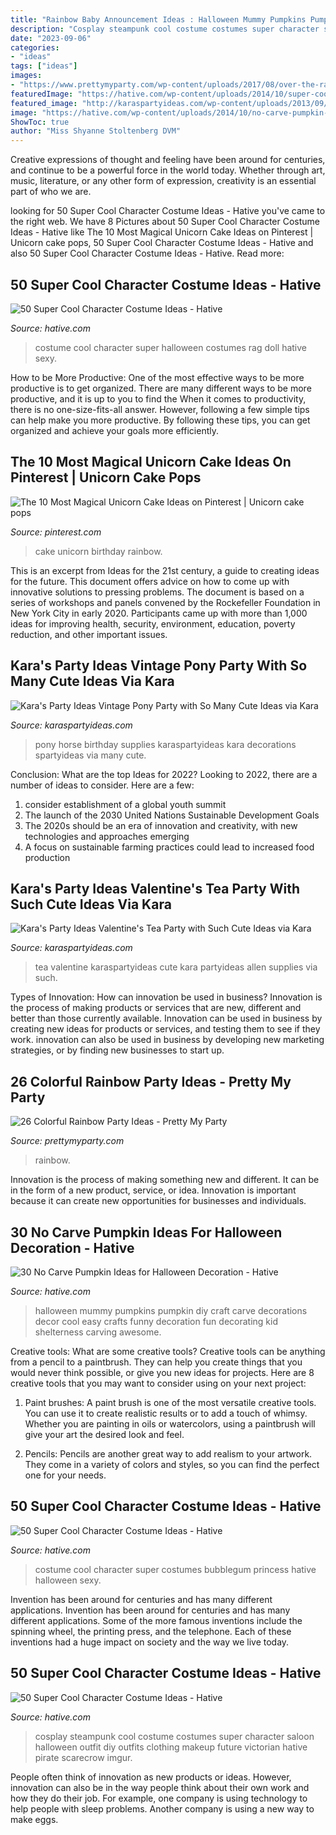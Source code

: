 ```yaml
---
title: "Rainbow Baby Announcement Ideas : Halloween Mummy Pumpkins Pumpkin Diy Craft Carve Decorations Decor Cool Easy Crafts Funny Decoration Fun Decorating Kid Shelterness Carving Awesome"
description: "Cosplay steampunk cool costume costumes super character saloon halloween outfit diy outfits clothing makeup future victorian hative pirate scarecrow imgur"
date: "2023-09-06"
categories:
- "ideas"
tags: ["ideas"]
images:
- "https://www.prettymyparty.com/wp-content/uploads/2017/08/over-the-rainbow-dessert-table.jpg"
featuredImage: "https://hative.com/wp-content/uploads/2014/10/super-cool-costume-ideas/28-princess-bubblegum-costume.jpg"
featured_image: "http://karaspartyideas.com/wp-content/uploads/2013/09/pony-11.jpg"
image: "https://hative.com/wp-content/uploads/2014/10/no-carve-pumpkin-ideas/2-mummy-pumpkin.jpg"
ShowToc: true
author: "Miss Shyanne Stoltenberg DVM"
---
```



Creative expressions of thought and feeling have been around for centuries, and continue to be a powerful force in the world today. Whether through art, music, literature, or any other form of expression, creativity is an essential part of who we are.

	

		
looking for 50 Super Cool Character Costume Ideas - Hative you've came to the right web. We have 8 Pictures about 50 Super Cool Character Costume Ideas - Hative like The 10 Most Magical Unicorn Cake Ideas on Pinterest | Unicorn cake pops, 50 Super Cool Character Costume Ideas - Hative and also 50 Super Cool Character Costume Ideas - Hative. Read more:
		
    
## 50 Super Cool Character Costume Ideas - Hative

<img loading=lazy src="https://hative.com/wp-content/uploads/2014/10/super-cool-costume-ideas/48-rag-doll-costume.jpg" onerror="this.onerror=null;this.src='https://tse3.mm.bing.net/th?id=OIP.MR3tgTvgOaRe01kjRg3CgwHaLH&amp;pid=15.1';" alt="50 Super Cool Character Costume Ideas - Hative">

_Source: hative.com_

>costume cool character super halloween costumes rag doll hative sexy. 

	

How to be More Productive: One of the most effective ways to be more productive is to get organized. There are many different ways to be more productive, and it is up to you to find the
When it comes to productivity, there is no one-size-fits-all answer. However, following a few simple tips can help make you more productive. By following these tips, you can get organized and achieve your goals more efficiently.

    
## The 10 Most Magical Unicorn Cake Ideas On Pinterest | Unicorn Cake Pops

<img loading=lazy src="https://i.pinimg.com/736x/bb/58/e6/bb58e6ba0653df92d8d7dd159d6f0be4.jpg" onerror="this.onerror=null;this.src='https://tse2.mm.bing.net/th?id=OIP.lXHNxhxvWzyS9HQKUTuBkwHaK8&amp;pid=15.1';" alt="The 10 Most Magical Unicorn Cake Ideas on Pinterest | Unicorn cake pops">

_Source: pinterest.com_

>cake unicorn birthday rainbow. 

	

This is an excerpt from Ideas for the 21st century, a guide to creating ideas for the future. This document offers advice on how to come up with innovative solutions to pressing problems. The document is based on a series of workshops and panels convened by the Rockefeller Foundation in New York City in early 2020. Participants came up with more than 1,000 ideas for improving health, security, environment, education, poverty reduction, and other important issues.

    
## Kara&#039;s Party Ideas Vintage Pony Party With So Many Cute Ideas Via Kara

<img loading=lazy src="http://karaspartyideas.com/wp-content/uploads/2013/09/pony-11.jpg" onerror="this.onerror=null;this.src='https://tse4.mm.bing.net/th?id=OIP.H1e-i5dx4wXkYY5GAyvsjwHaLH&amp;pid=15.1';" alt="Kara&#039;s Party Ideas Vintage Pony Party with So Many Cute Ideas via Kara">

_Source: karaspartyideas.com_

>pony horse birthday supplies karaspartyideas kara decorations spartyideas via many cute. 

	

Conclusion: What are the top Ideas for 2022?
Looking to 2022, there are a number of ideas to consider. Here are a few: 
1. consider establishment of a global youth summit 
2. The launch of the 2030 United Nations Sustainable Development Goals 
3. The 2020s should be an era of innovation and creativity, with new technologies and approaches emerging 
4. A focus on sustainable farming practices could lead to increased food production 

    
## Kara&#039;s Party Ideas Valentine&#039;s Tea Party With Such Cute Ideas Via Kara

<img loading=lazy src="http://karaspartyideas.com/wp-content/uploads/2014/01/valentine13.jpg" onerror="this.onerror=null;this.src='https://tse1.mm.bing.net/th?id=OIP.Rf8fGWtYwtrNhGnWZlTvkQHaLH&amp;pid=15.1';" alt="Kara&#039;s Party Ideas Valentine&#039;s Tea Party with Such Cute Ideas via Kara">

_Source: karaspartyideas.com_

>tea valentine karaspartyideas cute kara partyideas allen supplies via such. 

	

Types of Innovation: How can innovation be used in business?
Innovation is the process of making products or services that are new, different and better than those currently available. Innovation can be used in business by creating new ideas for products or services, and testing them to see if they work. innovation can also be used in business by developing new marketing strategies, or by finding new businesses to start up.

    
## 26 Colorful Rainbow Party Ideas - Pretty My Party

<img loading=lazy src="https://www.prettymyparty.com/wp-content/uploads/2017/08/over-the-rainbow-dessert-table.jpg" onerror="this.onerror=null;this.src='https://tse3.mm.bing.net/th?id=OIP.CKVuWpnVY2RE747ZJl72-QHaK2&amp;pid=15.1';" alt="26 Colorful Rainbow Party Ideas - Pretty My Party">

_Source: prettymyparty.com_

>rainbow. 

	

Innovation is the process of making something new and different. It can be in the form of a new product, service, or idea. Innovation is important because it can create new opportunities for businesses and individuals.

    
## 30 No Carve Pumpkin Ideas For Halloween Decoration - Hative

<img loading=lazy src="https://hative.com/wp-content/uploads/2014/10/no-carve-pumpkin-ideas/2-mummy-pumpkin.jpg" onerror="this.onerror=null;this.src='https://tse3.mm.bing.net/th?id=OIP.XxVwlBWI4zRnADfGqVzCgwHaLG&amp;pid=15.1';" alt="30 No Carve Pumpkin Ideas for Halloween Decoration - Hative">

_Source: hative.com_

>halloween mummy pumpkins pumpkin diy craft carve decorations decor cool easy crafts funny decoration fun decorating kid shelterness carving awesome. 

	

Creative tools: What are some creative tools?
Creative tools can be anything from a pencil to a paintbrush. They can help you create things that you would never think possible, or give you new ideas for projects. Here are 8 creative tools that you may want to consider using on your next project:
1. Paint brushes: A paint brush is one of the most versatile creative tools. You can use it to create realistic results or to add a touch of whimsy. Whether you are painting in oils or watercolors, using a paintbrush will give your art the desired look and feel.

2. Pencils: Pencils are another great way to add realism to your artwork. They come in a variety of colors and styles, so you can find the perfect one for your needs.

    
## 50 Super Cool Character Costume Ideas - Hative

<img loading=lazy src="https://hative.com/wp-content/uploads/2014/10/super-cool-costume-ideas/28-princess-bubblegum-costume.jpg" onerror="this.onerror=null;this.src='https://tse1.mm.bing.net/th?id=OIP.M5uw8QHf6Fz8aovbRvGWqwHaJ4&amp;pid=15.1';" alt="50 Super Cool Character Costume Ideas - Hative">

_Source: hative.com_

>costume cool character super costumes bubblegum princess hative halloween sexy. 

	

Invention has been around for centuries and has many different applications.
Invention has been around for centuries and has many different applications. Some of the more famous inventions include the spinning wheel, the printing press, and the telephone. Each of these inventions had a huge impact on society and the way we live today.

    
## 50 Super Cool Character Costume Ideas - Hative

<img loading=lazy src="https://hative.com/wp-content/uploads/2014/10/super-cool-costume-ideas/14-saloon-girl-costume.jpg" onerror="this.onerror=null;this.src='https://tse1.mm.bing.net/th?id=OIP.AHrSzGtDCcYm-TvFSdASjgHaMq&amp;pid=15.1';" alt="50 Super Cool Character Costume Ideas - Hative">

_Source: hative.com_

>cosplay steampunk cool costume costumes super character saloon halloween outfit diy outfits clothing makeup future victorian hative pirate scarecrow imgur. 

	

People often think of innovation as new products or ideas. However, innovation can also be in the way people think about their own work and how they do their job. For example, one company is using technology to help people with sleep problems. Another company is using a new way to make eggs.

